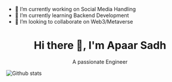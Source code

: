 



- 🔭 I’m currently working on Social Media Handling
- 🌱 I’m currently learning Backend Development
- 👯 I’m looking to collaborate on Web3/Metaverse
<!--
- 🤔 I’m looking for help with ...
- 💬 Ask me about ...
- 📫 How to reach me: ...
- 😄 Pronouns: ...
- ⚡ Fun fact: ...
-->

<h1 align="center">Hi there 👋, I'm Apaar Sadh</h1>
<p align="center">A passionate Engineer</p>

![Github stats](https://github-readme-stats.vercel.app/api?username=apaarsadhh)
